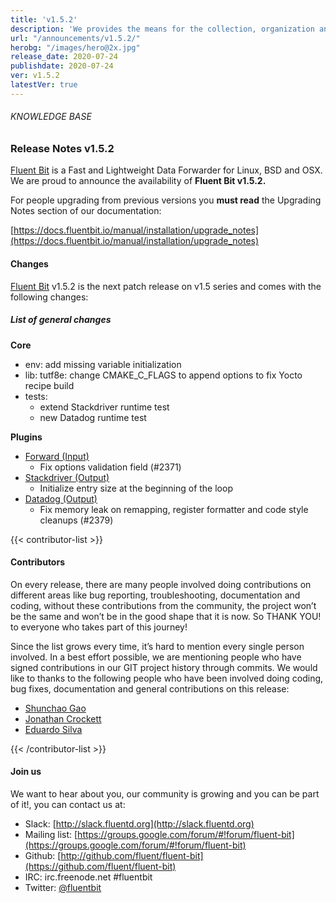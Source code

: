 ```yaml
---
title: 'v1.5.2'
description: 'We provides the means for the collection, organization and computerized retrieval of knowledgeand Lightweight Data Forwarder for Linux, BSD and OSX. We are proud to announce the availability of Fluent Bit v1.5.2.'
url: "/announcements/v1.5.2/"
herobg: "/images/hero@2x.jpg"
release_date: 2020-07-24
publishdate: 2020-07-24
ver: v1.5.2
latestVer: true
---
```


###### KNOWLEDGE BASE

### Release Notes v1.5.2

[Fluent Bit](https://fluentbit.io/) is a Fast and Lightweight Data Forwarder for Linux, BSD and OSX. We are proud to announce the availability of **Fluent Bit v1.5.2.**

For people upgrading from previous versions you **must read** the Upgrading Notes section of our documentation:

[https://docs.fluentbit.io/manual/installation/upgrade_notes](https://docs.fluentbit.io/manual/installation/upgrade_notes)

#### Changes

[Fluent Bit](https://fluentbit.io) v1.5.2 is the next patch release on v1.5 series and comes with the following changes:

##### List of general changes



**Core**

* env: add missing variable initialization
* lib: tutf8e: change CMAKE_C_FLAGS to append options to fix Yocto recipe build
* tests:
  * extend Stackdriver runtime test
  * new Datadog runtime test


**Plugins**

* [Forward (Input)](https://docs.fluentbit.io/manual/pipeline/inputs/forward/)
  * Fix options validation field (#2371)
* [Stackdriver (Output)](https://docs.fluentbit.io/manual/pipeline/outputs/stackdriver/)
  * Initialize entry size at the beginning of the loop
* [Datadog (Output)](https://docs.fluentbit.io/manual/pipeline/outputs/datadog/)
  * Fix memory leak on remapping, register formatter and code style cleanups (#2379)


{{< contributor-list >}}

#### Contributors

On every release, there are many people involved doing contributions on different areas like bug reporting, troubleshooting, documentation and coding, without these contributions from the community, the project won’t be the same and won’t be in the good shape that it is now. So THANK YOU! to everyone who takes part of this journey!

Since the list grows every time, it’s hard to mention every single person involved. In a best effort possible, we are mentioning people who have signed contributions in our GIT project history through commits. We would like to thanks to the following people who have been involved doing coding, bug fixes, documentation and general contributions on this release:

* [Shunchao Gao](https://github.com/scgao)
* [Jonathan Crockett](https://github.com/siqjonathan)
* [Eduardo Silva](https://github.com/edsiper)

{{< /contributor-list >}}

#### Join us

We want to hear about you, our community is growing and you can be part of it!, you can contact us at:

* Slack: [http://slack.fluentd.org](http://slack.fluentd.org)
* Mailing list: [https://groups.google.com/forum/#!forum/fluent-bit](https://groups.google.com/forum/#!forum/fluent-bit)
* Github: [http://github.com/fluent/fluent-bit](https://github.com/fluent/fluent-bit)
* IRC: irc.freenode.net #fluentbit
* Twitter: [@fluentbit](https://twitter.com/fluentbit)